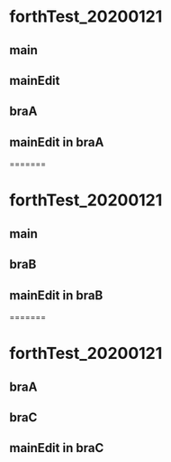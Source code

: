 # forthTest_20200121
## main
## mainEdit
## braA
## mainEdit in braA
=======
# forthTest_20200121
## main
## braB
## mainEdit in braB
=======
# forthTest_20200121
## braA
## braC
## mainEdit in braC